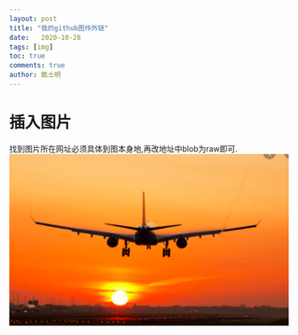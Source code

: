 ```yaml
---
layout: post
title: "我的github图作外链"
date:   2020-10-28
tags: [img]
toc: true
comments: true
author: 甑士明
---
```


# 插入图片

找到图片所在网址必须具体到图本身地,再改地址中blob为raw即可.
![图gh](https://github.com/alagith2018/alagith2018.github.io/raw/main/images/avatar.png)


